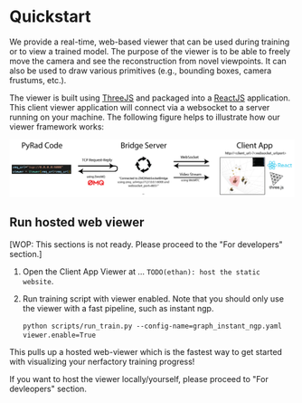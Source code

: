 # Quickstart

We provide a real-time, web-based viewer that can be used during training or to view a trained model. The purpose of the viewer is to be able to freely move the camera and see the reconstruction from novel viewpoints. It can also be used to draw various primitives (e.g., bounding boxes, camera frustums, etc.).

The viewer is built using [ThreeJS](https://threejs.org/) and packaged into a [ReactJS](https://reactjs.org/) application. This client viewer application will connect via a websocket to a server running on your machine. The following figure helps to illustrate how our viewer framework works:

![visualize_dataset](imgs/viewer_figure.png)


## Run hosted web viewer
[WOP: This sections is not ready. Please proceed to the "For developers" section.]

1. Open the Client App Viewer at ... `TODO(ethan): host the static website`.

2. Run training script with viewer enabled. Note that you should only use the viewer with a fast pipeline, such as instant ngp.
    ```shell
    python scripts/run_train.py --config-name=graph_instant_ngp.yaml viewer.enable=True
    ```

This pulls up a hosted web-viewer which is the fastest way to get started with visualizing your nerfactory training progress!

If you want to host the viewer locally/yourself, please proceed to "For devleopers" section.